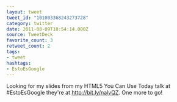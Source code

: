 ```yaml
---
layout: tweet
tweet_id: "101003368243273728"
category: twitter
date: 2011-08-09T18:54:14.000Z
source: TweetDeck
favorite_count: 3
retweet_count: 2
tags:
- tweet
hashtags:
- EstoEsGoogle
---
```


Looking for my slides from my HTML5 You Can Use Today talk at #EstoEsGoogle they're at http://bit.ly/nalvQZ.  One more to go!
